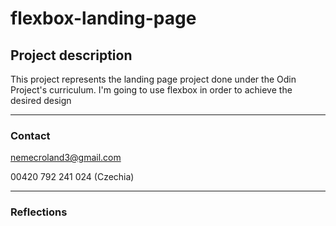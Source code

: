 # flexbox-landing-page

## Project description

This project represents the landing page project done under the Odin Project's curriculum.
I'm going to use flexbox in order to achieve the desired design

---

### Contact

nemecroland3@gmail.com

00420 792 241 024 (Czechia)

---

### Reflections
